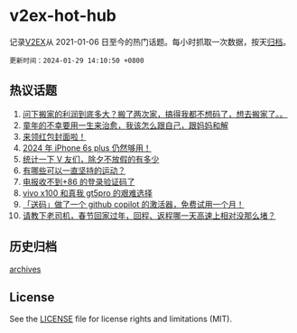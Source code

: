 # v2ex-hot-hub

 记录[V2EX](https://www.v2ex.com/)从 2021-01-06 日至今的热门话题。每小时抓取一次数据，按天[归档](archives)。

`更新时间：2024-01-29 14:10:50 +0800`

## 热议话题

1. [问下搬家的利润到底多大？搬了两次家，搞得我都不想码了，想去搬家了。。](https://www.v2ex.com/t/1012223)
1. [童年的不幸要用一生来治愈，我该怎么跟自己，跟妈妈和解](https://www.v2ex.com/t/1012337)
1. [来领红包封面啦！](https://www.v2ex.com/t/1012358)
1. [2024 年 iPhone 6s plus 仍然够用！](https://www.v2ex.com/t/1012174)
1. [统计一下 V 友们，除夕不放假的有多少](https://www.v2ex.com/t/1012382)
1. [有哪些可以一直坚持的运动？](https://www.v2ex.com/t/1012212)
1. [电报收不到+86 的登录验证码了](https://www.v2ex.com/t/1012303)
1. [vivo x100 和真我 gt5pro 的艰难选择](https://www.v2ex.com/t/1012313)
1. [「送码」做了一个 github copilot 的激活器，免费试用一个月！](https://www.v2ex.com/t/1012329)
1. [请教下老司机，春节回家过年，回程、返程哪一天高速上相对没那么堵？](https://www.v2ex.com/t/1012290)

## 历史归档

[archives](archives)

## License

See the [LICENSE](LICENSE) file for license rights and limitations (MIT).
